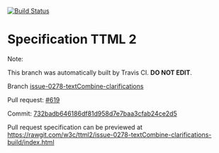 [![Build Status](https://travis-ci.org/w3c/ttml2.svg?branch=issue-0278-textCombine-clarifications)](https://travis-ci.org/w3c/ttml2)


# Specification TTML 2


Note:


This branch was automatically built by Travis CI. <b>DO NOT EDIT</b>.


 Branch [issue-0278-textCombine-clarifications](https://github.com/w3c/ttml2/tree/issue-0278-textCombine-clarifications)


 Pull request: [#619](https://github.com/w3c/ttml2/pull/619)


 Commit: [732badb646186df81d958d7e7baa3cfab24ce2d5](https://github.com/w3c/ttml2/commit/732badb646186df81d958d7e7baa3cfab24ce2d5)

Pull request specification can be previewed at https://rawgit.com/w3c/ttml2/issue-0278-textCombine-clarifications-build/index.html



